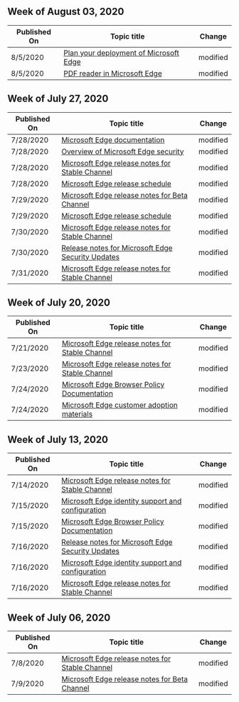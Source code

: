 <!-- This file is generated automatically each week. Changes made to this file will be overwritten.-->




## Week of August 03, 2020


| Published On |Topic title | Change |
|------|------------|--------|
| 8/5/2020 | [Plan your deployment of Microsoft Edge](/DeployEdge/deploy-edge-plan-deployment) | modified |
| 8/5/2020 | [PDF reader in Microsoft Edge](/DeployEdge/microsoft-edge-pdf) | modified |


## Week of July 27, 2020


| Published On |Topic title | Change |
|------|------------|--------|
| 7/28/2020 | [Microsoft Edge documentation](/DeployEdge/index) | modified |
| 7/28/2020 | [Overview of Microsoft Edge security](/DeployEdge/security-overview) | modified |
| 7/28/2020 | [Microsoft Edge release notes for Stable Channel](/DeployEdge/microsoft-edge-relnote-stable-channel) | modified |
| 7/28/2020 | [Microsoft Edge release schedule](/DeployEdge/microsoft-edge-release-schedule) | modified |
| 7/29/2020 | [Microsoft Edge release notes for Beta Channel](/DeployEdge/microsoft-edge-relnote-beta-channel) | modified |
| 7/29/2020 | [Microsoft Edge release schedule](/DeployEdge/microsoft-edge-release-schedule) | modified |
| 7/30/2020 | [Microsoft Edge release notes for Stable Channel](/DeployEdge/microsoft-edge-relnote-stable-channel) | modified |
| 7/30/2020 | [Release notes for Microsoft Edge Security Updates](/DeployEdge/microsoft-edge-relnotes-security) | modified |
| 7/31/2020 | [Microsoft Edge release notes for Stable Channel](/DeployEdge/microsoft-edge-relnote-stable-channel) | modified |


## Week of July 20, 2020


| Published On |Topic title | Change |
|------|------------|--------|
| 7/21/2020 | [Microsoft Edge release notes for Stable Channel](/DeployEdge/microsoft-edge-relnote-stable-channel) | modified |
| 7/23/2020 | [Microsoft Edge release notes for Stable Channel](/DeployEdge/microsoft-edge-relnote-stable-channel) | modified |
| 7/24/2020 | [Microsoft Edge Browser Policy Documentation](/DeployEdge/microsoft-edge-policies) | modified |
| 7/24/2020 | [Microsoft Edge customer adoption materials](/DeployEdge/microsoft-edge-customer-adoption-kit) | modified |


## Week of July 13, 2020


| Published On |Topic title | Change |
|------|------------|--------|
| 7/14/2020 | [Microsoft Edge release notes for Stable Channel](/DeployEdge/microsoft-edge-relnote-stable-channel) | modified |
| 7/15/2020 | [Microsoft Edge identity support and configuration](/DeployEdge/microsoft-edge-security-identity) | modified |
| 7/15/2020 | [Microsoft Edge Browser Policy Documentation](/DeployEdge/microsoft-edge-policies) | modified |
| 7/16/2020 | [Release notes for Microsoft Edge Security Updates](/DeployEdge/microsoft-edge-relnotes-security) | modified |
| 7/16/2020 | [Microsoft Edge identity support and configuration](/DeployEdge/microsoft-edge-security-identity) | modified |
| 7/16/2020 | [Microsoft Edge release notes for Stable Channel](/DeployEdge/microsoft-edge-relnote-stable-channel) | modified |


## Week of July 06, 2020


| Published On |Topic title | Change |
|------|------------|--------|
| 7/8/2020 | [Microsoft Edge release notes for Stable Channel](/DeployEdge/microsoft-edge-relnote-stable-channel) | modified |
| 7/9/2020 | [Microsoft Edge release notes for Beta Channel](/DeployEdge/microsoft-edge-relnote-beta-channel) | modified |